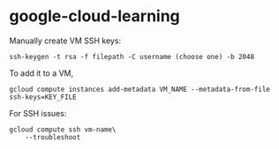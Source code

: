 # google-cloud-learning


Manually create VM SSH keys:
```
ssh-keygen -t rsa -f filepath -C username (choose one) -b 2048
```

To add it to a VM,
```
gcloud compute instances add-metadata VM_NAME --metadata-from-file ssh-keys=KEY_FILE
```

For SSH issues:
```
gcloud compute ssh vm-name\
    --troubleshoot
```

